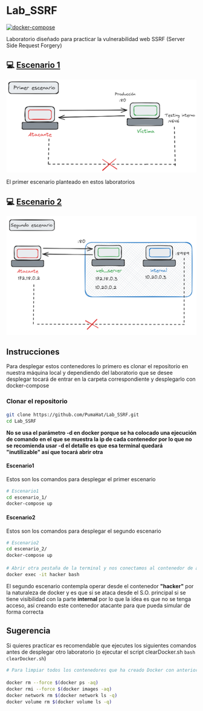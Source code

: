 # Lab_SSRF
[![docker-compose](https://img.shields.io/badge/compose-2.21.0-blue?style=for-the-badge&logo=docker&logoColor=white&labelColor=101010)](https://docs.docker.com/compose/)

Laboratorio diseñado para practicar la vulnerabilidad web SSRF (Server Side Request Forgery)

## 💻 [Escenario 1](https://github.com/PumaHat/Lab_SSRF?tab=readme-ov-file#escenario1)

![](./images/Escenario1.png)

El primer escenario planteado en estos laboratorios

## 💻 [Escenario 2](https://github.com/PumaHat/Lab_SSRF?tab=readme-ov-file#escenario2)

![](./images/Escenario2.png)

## Instrucciones 
Para desplegar estos contenedores lo primero es clonar el repositorio en nuestra máquina local y dependiendo del laboratorio que se desee desplegar tocará de entrar en la carpeta correspondiente y desplegarlo con docker-compose

### Clonar el repositorio
```bash
git clone https://github.com/PumaHat/Lab_SSRF.git
cd Lab_SSRF
```

**No se usa el parámetro -d en docker porque se ha colocado una ejecución de comando en el que se muestra la ip de cada contenedor por lo que no se recomienda usar -d el detalle es que esa terminal quedará "inutilizable" así que tocará abrir otra**
#### Escenario1
Estos son los comandos para desplegar el primer escenario

```bash
# Escenario1
cd escenario_1/
docker-compose up
```

#### Escenario2

Estos son los comandos para desplegar el segundo escenario
```bash
# Escenario2
cd escenario_2/
docker-compose up

# Abrir otra pestaña de la terminal y nos conectamos al contenedor de atacante
docker exec -it hacker bash
```

El segundo escenario contempla operar desde el contenedor **"hacker"** por la naturaleza de docker y es que si se ataca desde el S.O. principal si se tiene visibilidad con la parte **internal** por lo que la idea es que no se tenga acceso, así creando este contenedor atacante para que pueda simular de forma correcta


## Sugerencia
Si quieres practicar es recomendable que ejecutes los siguientes comandos antes de desplegar otro laboratorio (o ejecutar el script clearDocker.sh `bash clearDocker.sh`)

```bash
# Para limpiar todos los contenedores que ha creado Docker con anterioridad

docker rm --force $(docker ps -aq)
docker rmi --force $(docker images -aq)
docker network rm $(docker network ls -q)
docker volume rm $(docker volume ls -q)
```
